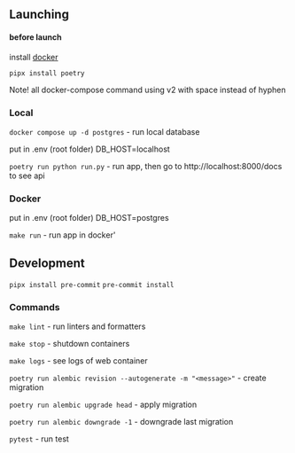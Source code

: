

## Launching

#### before launch

install [docker](https://docs.docker.com/desktop/install/linux/)

`pipx install poetry`

Note! all docker-compose command using v2 with space instead of hyphen

### Local

`docker compose up -d postgres`  - run local database

put in .env (root folder) DB_HOST=localhost

`poetry run python run.py` - run app, then go to http://localhost:8000/docs to see api


### Docker

put in .env (root folder) DB_HOST=postgres

`make run` - run app in docker'

## Development

`pipx install pre-commit`
`pre-commit install`

### Commands

`make lint` - run linters and formatters

`make stop` - shutdown containers

`make logs` - see logs of web container

`poetry run alembic revision --autogenerate -m "<message>"` - create migration

`poetry run alembic upgrade head` - apply migration

`poetry run alembic downgrade -1` - downgrade last migration

`pytest` - run test

